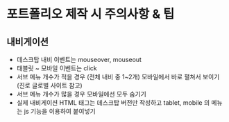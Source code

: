 # 포트폴리오 제작 시 주의사항 & 팁
## 내비게이션
* 데스크탑 내비 이벤트는 mouseover, mouseout
* 태블릿 ~ 모바일 이벤트는 click
* 서브 메뉴 개수가 적을 경우 (전체 내비 중 1~2개) 모바일에서 바로 펼쳐서 보이기 (진로 글로벌 사이트 참고)
* 서브 메뉴 개수가 많을 경우 모바일에선 모두 숨기기
* 실제 내비게이션 HTML 태그는 데스크탑 버전만 작성하고 tablet, mobile 의 메뉴는 js 기능을 이용하여 붙여넣기